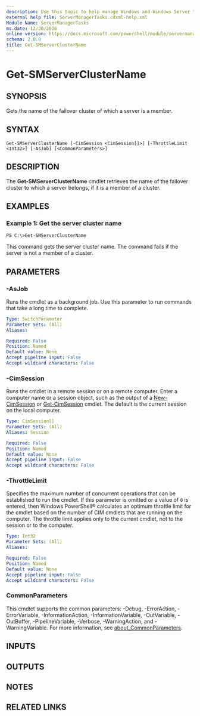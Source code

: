 ```yaml
---
description: Use this topic to help manage Windows and Windows Server technologies with Windows PowerShell.
external help file: ServerManagerTasks.cdxml-help.xml
Module Name: ServerManagerTasks
ms.date: 12/20/2016
online version: https://docs.microsoft.com/powershell/module/servermanagertasks/get-smserverclustername?view=windowsserver2019-ps&wt.mc_id=ps-gethelp
schema: 2.0.0
title: Get-SMServerClusterName
---
```


# Get-SMServerClusterName

## SYNOPSIS
Gets the name of the failover cluster of which a server is a member.

## SYNTAX

```
Get-SMServerClusterName [-CimSession <CimSession[]>] [-ThrottleLimit <Int32>] [-AsJob] [<CommonParameters>]
```

## DESCRIPTION
The **Get-SMServerClusterName** cmdlet retrieves the name of the failover cluster to which a server belongs, if it is a member of a cluster.

## EXAMPLES

### Example 1: Get the server cluster name
```
PS C:\>Get-SMServerClusterName
```

This command gets the server cluster name.
The command fails if the server is not a member of a cluster.

## PARAMETERS

### -AsJob
Runs the cmdlet as a background job. Use this parameter to run commands that take a long time to complete.

```yaml
Type: SwitchParameter
Parameter Sets: (All)
Aliases: 

Required: False
Position: Named
Default value: None
Accept pipeline input: False
Accept wildcard characters: False
```

### -CimSession
Runs the cmdlet in a remote session or on a remote computer.
Enter a computer name or a session object, such as the output of a [New-CimSession](https://go.microsoft.com/fwlink/p/?LinkId=227967) or [Get-CimSession](https://go.microsoft.com/fwlink/p/?LinkId=227966) cmdlet.
The default is the current session on the local computer.

```yaml
Type: CimSession[]
Parameter Sets: (All)
Aliases: Session

Required: False
Position: Named
Default value: None
Accept pipeline input: False
Accept wildcard characters: False
```

### -ThrottleLimit
Specifies the maximum number of concurrent operations that can be established to run the cmdlet.
If this parameter is omitted or a value of `0` is entered, then Windows PowerShell® calculates an optimum throttle limit for the cmdlet based on the number of CIM cmdlets that are running on the computer.
The throttle limit applies only to the current cmdlet, not to the session or to the computer.

```yaml
Type: Int32
Parameter Sets: (All)
Aliases: 

Required: False
Position: Named
Default value: None
Accept pipeline input: False
Accept wildcard characters: False
```

### CommonParameters
This cmdlet supports the common parameters: -Debug, -ErrorAction, -ErrorVariable, -InformationAction, -InformationVariable, -OutVariable, -OutBuffer, -PipelineVariable, -Verbose, -WarningAction, and -WarningVariable. For more information, see [about_CommonParameters](https://go.microsoft.com/fwlink/?LinkID=113216).

## INPUTS

## OUTPUTS

## NOTES

## RELATED LINKS

